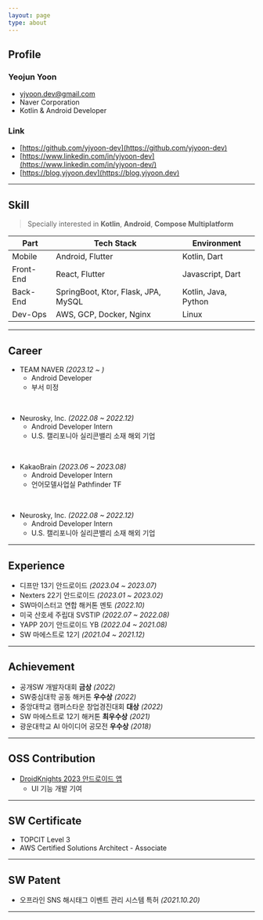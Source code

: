 ```yaml
---
layout: page
type: about
---
```


## Profile

### Yeojun Yoon
- yjyoon.dev@gmail.com
- Naver Corporation
- Kotlin & Android Developer

### Link
- [https://github.com/yjyoon-dev](https://github.com/yjyoon-dev)
- [https://www.linkedin.com/in/yjyoon-dev](https://www.linkedin.com/in/yjyoon-dev/)
- [https://blog.yjyoon.dev](https://blog.yjyoon.dev)

---

## Skill

> Specially interested in **Kotlin**, **Android**, **Compose Multiplatform**

Part | Tech Stack | Environment
---|---|---
Mobile | Android, Flutter | Kotlin, Dart
Front-End | React, Flutter | Javascript, Dart
Back-End | SpringBoot, Ktor, Flask, JPA, MySQL | Kotlin, Java, Python
Dev-Ops | AWS, GCP, Docker, Nginx | Linux

---

## Career

- TEAM NAVER *(2023.12 ~ )*
  - Android Developer
  - 부서 미정

<br>

- Neurosky, Inc. *(2022.08 ~ 2022.12)*
  - Android Developer Intern
  - U.S. 캘리포니아 실리콘밸리 소재 해외 기업

<br>

- KakaoBrain *(2023.06 ~ 2023.08)*
  - Android Developer Intern
  - 언어모델사업실 Pathfinder TF

<br>

- Neurosky, Inc. *(2022.08 ~ 2022.12)*
  - Android Developer Intern
  - U.S. 캘리포니아 실리콘밸리 소재 해외 기업
  
---

## Experience

- 디프만 13기 안드로이드 *(2023.04 ~ 2023.07)*
- Nexters 22기 안드로이드 *(2023.01 ~ 2023.02)*
- SW마이스터고 연합 해커톤 멘토 *(2022.10)*
- 미국 산호세 주립대 SVSTIP *(2022.07 ~ 2022.08)*
- YAPP 20기 안드로이드 YB *(2022.04 ~ 2021.08)*
- SW 마에스트로 12기 *(2021.04 ~ 2021.12)*
  
---

## Achievement

- 공개SW 개발자대회 **금상** *(2022)*
- SW중심대학 공동 해커톤 **우수상** *(2022)*
- 중앙대학교 캠퍼스타운 창업경진대회 **대상** *(2022)*
- SW 마에스트로 12기 해커톤 **최우수상** *(2021)*
- 광운대학교 AI 아이디어 공모전 **우수상** *(2018)*

---

## OSS Contribution

- [DroidKnights 2023 안드로이드 앱](https://github.com/droidknights/DroidKnights2023_App)
  - UI 기능 개발 기여

---


## SW Certificate

- TOPCIT Level 3
- AWS Certified Solutions Architect - Associate

---

## SW Patent

- 오프라인 SNS 해시태그 이벤트 관리 시스템 특허 *(2021.10.20)*

---
